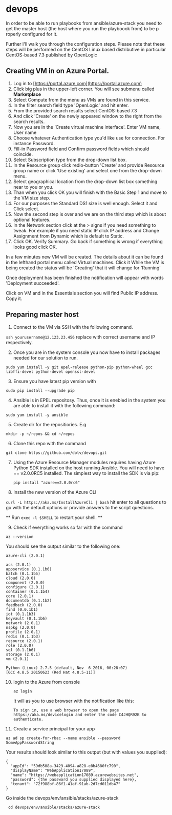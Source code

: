 # devops

In order to be able to run playbooks from ansible/azure-stack you need to get the master host (the host where you run the playboook from) to be p
roperly configured for it.

Further I'll walk you through the configuration steps.
Please note that these steps will be performed on the CentOS Linux based distributive in particular CentOS-based 7.3 published by OpenLogic

## Creating VM in on Azure Portal.

1. Log in to [https://portal.azure.com](https://portal.azure.com)
2. Click big plus in the upper-left corner. You will see submenu called **Marketplace**
3. Select Compute from the menu as VMs are found in this service.
4. In the filter search field type 'OpenLogic' and hit enter.
5. From the provided search results select CentOS-based 7.3
6. And click 'Create' on the newly appeared window to the right from the search results.
7. Now you are in the 'Create virtual machine interface'. Enter VM name, User name
8. Choose whatever Authentication type you'd like use for connection. For instance Password.
9. Fill-in Password field and Confirm password fields which should coincide.
10. Select Subscription type from the drop-down list box.
11. In the Resource group click redio-button 'Create' and provide Resource group name or click 'Use existing' and select one from the drop-down menu.
12. Select geographical location from the drop-down list box something near to you or you.
13. Than when you click OK you will finish with the Basic Step 1 and move to the VM size step.
14. For our purposes the Standard DS1 size is well enough. Select it and Click select.
15. Now the second step is over and we are on the third step which is about optional features.
16. In the Network section click at the > signs if you need something to tweak. For example if you need static IP click IP address and Change Assignment from Dynamic which is default to Static.
17. Click OK. Verify Summary. Go back if something is wrong if everything looks good click OK.

In a few minutes new VM will be created. The details about it can be found in the lefthand portal menu called Virtual machines. Click it
While the VM is being created the status will be 'Creating' that it will change for 'Running'

Once deployment has been finished the notification will appear with words 'Deployment succeeded'.

Click on VM and in the Essentials section you will find Public IP address. Copy it.

## Preparing master host
1. Connect to the VM via SSH with the following command.

 `ssh yourusername@12.123.23.456` replace with correct username and IP respectively.

2. Once you are in the system console you now have to install packages needed for our solution to run.

 `sudo yum install -y git epel-release python-pip python-wheel gcc libffi-devel python-devel openssl-devel`

3. Ensure you have latest pip version with

 `sudo pip install --upgrade pip`

4. Ansible is in EPEL repositosy.
Thus, once it is enebled in the system you are able to install it with the following command:

 `sudo yum install -y ansible`

5. Create dir for the repositiories. E.g

 `mkdir -p ~/repos && cd ~/repos`

6. Clone this repo with the command

 `git clone https://github.com/dolv/devops.git`

7. Using the Azure Resource Manager modules requires having Azure Python SDK installed on the host running Ansible. You will need to have == v2.0.0RC5 installed. The simplest way to install the SDK is via pip:

   `pip install "azure==2.0.0rc6"`

8. Install the new version of the Azure CLI

 `curl -L https://aka.ms/InstallAzureCli | bash`
 hit enter to all questions to go with the default options or provide answers to the script questions.

 ** Run `exec -l $SHELL` to restart your shell. **

9. Check if everything works so far with the command

 `az --version`

 You should see the output similar to the following one:
 ```
 azure-cli (2.0.1)

 acs (2.0.1)
 appservice (0.1.1b6)
 batch (0.1.1b5)
 cloud (2.0.0)
 component (2.0.0)
 configure (2.0.1)
 container (0.1.1b4)
 core (2.0.1)
 documentdb (0.1.1b2)
 feedback (2.0.0)
 find (0.0.1b1)
 iot (0.1.1b3)
 keyvault (0.1.1b6)
 network (2.0.1)
 nspkg (2.0.0)
 profile (2.0.1)
 redis (0.1.1b3)
 resource (2.0.1)
 role (2.0.0)
 sql (0.1.1b6)
 storage (2.0.1)
 vm (2.0.1)

 Python (Linux) 2.7.5 (default, Nov  6 2016, 00:28:07)
 [GCC 4.8.5 20150623 (Red Hat 4.8.5-11)]
 ```


10. login to the Azure from console

     `az login`

     It will as you to use browser with the notification like this:
     ```
    To sign in, use a web browser to open the page https://aka.ms/devicelogin and enter the code C4JHQR92K to authenticate.
     ```

11. Create a service principal for your app

 `az ad sp create-for-rbac --name ansible --password SomeAppPasswordString
`

 Your results should look similar to this output (but with values you supplied):
 ```
 {
   "appId": "59db508a-3429-4094-a828-e8b4680fc790",
   "displayName": "WebApplication17089",
   "name": "https://webapplication17089.azurewebsites.net",
   "password": {the password you supplied displayed here},
   "tenant": "72f988bf-86f1-41af-91ab-2d7cd011db47"
 }
 ```





Go inside the devops/env/ansible/stacks/azure-stack

 ` cd devops/env/ansible/stacks/azure-stack`
